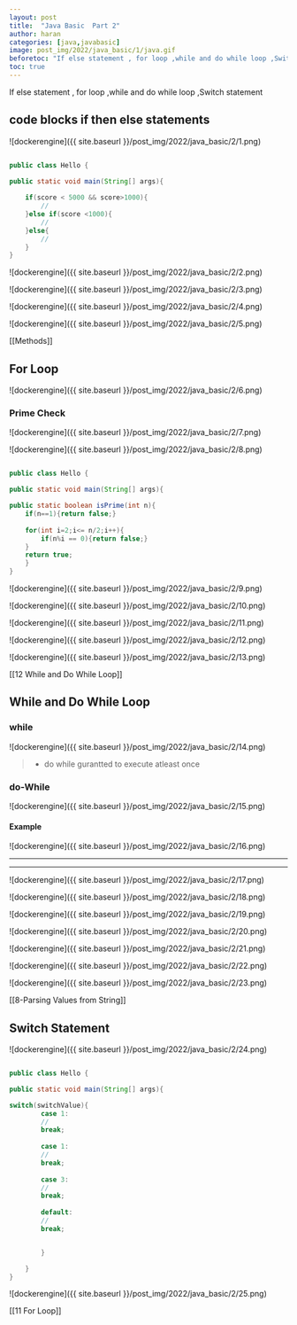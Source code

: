 ```yaml
---
layout: post
title:  "Java Basic  Part 2"
author: haran
categories: [java,javabasic]
image: post_img/2022/java_basic/1/java.gif
beforetoc: "If else statement , for loop ,while and do while loop ,Switch statement "
toc: true
---
```


If else statement , for loop ,while and do while loop ,Switch statement


## code blocks if then else statements


![dockerengine]({{ site.baseurl }}/post_img/2022/java_basic/2/1.png)

``` java

public class Hello {

public static void main(String[] args){
    
	if(score < 5000 && score>1000){
		//
	}else if(score <1000){
		//
	}else{
		//
	}
}
```

![dockerengine]({{ site.baseurl }}/post_img/2022/java_basic/2/2.png)

![dockerengine]({{ site.baseurl }}/post_img/2022/java_basic/2/3.png)

![dockerengine]({{ site.baseurl }}/post_img/2022/java_basic/2/4.png)

![dockerengine]({{ site.baseurl }}/post_img/2022/java_basic/2/5.png)

[[Methods]]

## For Loop

![dockerengine]({{ site.baseurl }}/post_img/2022/java_basic/2/6.png)


### Prime Check

![dockerengine]({{ site.baseurl }}/post_img/2022/java_basic/2/7.png)

![dockerengine]({{ site.baseurl }}/post_img/2022/java_basic/2/8.png)

``` java

public class Hello {

public static void main(String[] args){

public static boolean isPrime(int n){
	if(n==1){return false;}
	
	for(int i=2;i<= n/2;i++){
		if(n%i == 0){return false;}
	}
	return true;
	}
}
```

![dockerengine]({{ site.baseurl }}/post_img/2022/java_basic/2/9.png)

![dockerengine]({{ site.baseurl }}/post_img/2022/java_basic/2/10.png)

![dockerengine]({{ site.baseurl }}/post_img/2022/java_basic/2/11.png)

![dockerengine]({{ site.baseurl }}/post_img/2022/java_basic/2/12.png)

![dockerengine]({{ site.baseurl }}/post_img/2022/java_basic/2/13.png)

[[12 While and Do While Loop]]

## While and Do While Loop

### while

![dockerengine]({{ site.baseurl }}/post_img/2022/java_basic/2/14.png)

>- do while gurantted to execute atleast once

### do-While
![dockerengine]({{ site.baseurl }}/post_img/2022/java_basic/2/15.png)

#### Example
![dockerengine]({{ site.baseurl }}/post_img/2022/java_basic/2/16.png)

---
---

![dockerengine]({{ site.baseurl }}/post_img/2022/java_basic/2/17.png)

![dockerengine]({{ site.baseurl }}/post_img/2022/java_basic/2/18.png)

![dockerengine]({{ site.baseurl }}/post_img/2022/java_basic/2/19.png)

![dockerengine]({{ site.baseurl }}/post_img/2022/java_basic/2/20.png)

![dockerengine]({{ site.baseurl }}/post_img/2022/java_basic/2/21.png)

![dockerengine]({{ site.baseurl }}/post_img/2022/java_basic/2/22.png)

![dockerengine]({{ site.baseurl }}/post_img/2022/java_basic/2/23.png)

[[8-Parsing Values from String]]

## Switch Statement

![dockerengine]({{ site.baseurl }}/post_img/2022/java_basic/2/24.png)

``` java

public class Hello {

public static void main(String[] args){

switch(switchValue){
		case 1:
		//
		break;
		
		case 1:
		//
		break;
		
		case 3:
		//
		break;
		
		default:
		//
		break;


		}

	}
}
```

![dockerengine]({{ site.baseurl }}/post_img/2022/java_basic/2/25.png)

[[11 For Loop]]